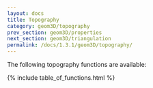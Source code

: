 ```yaml
---
layout: docs
title: Topography
category: geom3D/topography
prev_section: geom3D/properties
next_section: geom3D/triangulation
permalink: /docs/1.3.1/geom3D/topography/
---
```


The following topography functions are available:

{% include table_of_functions.html %}
